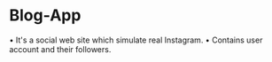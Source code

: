 # Blog-App
•	It's a social web site which simulate real Instagram.
•	Contains user account and their followers.
